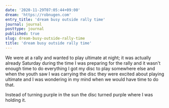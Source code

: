 ```yaml
---
date: '2020-11-29T07:05:44+09:00'
dream: 'https://robnugen.com'
entry_title: 'dream busy outside rally time'
journal: journal
posttype: journal
published: true
slug: dream-busy-outside-rally-time
title: 'dream busy outside rally time'
---
```


<p class='dream'>We were at a rally and wanted to play ultimate at night; it was actually already Saturday during the time I was preparing for the rally and it wasn't enough time to do everything I got my disc to play somewhere else and when the youth saw I was carrying the disc they were excited about playing ultimate and I was wondering in my mind when we would have time to do that.</p>

<p class='dream'>Instead of turning purple in the sun the disc turned purple where I was holding it.</p>
